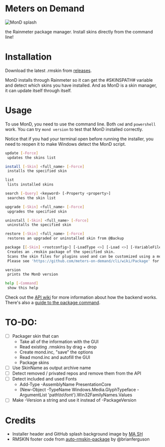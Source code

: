 # Meters on Demand

![MonD splash](https://repository-images.githubusercontent.com/601636170/25834e41-d86e-4f2a-809c-441ab80c2a8a)

the Rainmeter package manager. Install skins directly from the command line!

# Installation

Download the latest .rmskin from [releases](https://github.com/meters-on-demand/cli/releases).

MonD installs through Rainmeter so it can get the #SKINSPATH# variable and detect which skins you have installed. And as MonD is a skin manager, it can update itself through itself.

# Usage

To use MonD, you need to use the command line. Both `cmd` and `powershell` work. You can try `mond version` to test that MonD installed correctly.

Notice that if you had your terminal open before running the installer, you need to reopen it to make Windows detect the MonD script.

```sh
update [-Force]
 updates the skins list

install [-Skin] <full_name> [-Force]
 installs the specified skin

list
 lists installed skins

search [-Query] <keyword> [-Property <property>]
 searches the skin list

upgrade [-Skin] <full_name> [-Force]
 upgrades the specified skin

uninstall [-Skin] <full_name> [-Force]
 uninstalls the specified skin

restore [-Skin] <full_name> [-Force]
 restores an upgraded or uninstalled skin from @Backup

package [[-Skin] <rootconfig>] [-LoadType <>] [-Load <>] [-VariableFiles <>] [-MinimumRainmeter <>] [-MinimumWindows <>] [-Author <>] [-HeaderImage <>] [-PackageVersion <>]
 Creates an .rmskin package of the specified skin.
 Scans the skin files for plugins used and can be customized using a mond.inc configuration file.
 Please see 'https://github.com/meters-on-demand/cli/wiki/Package' for further documentation.

version
 prints the MonD version

help [-Command]
 show this help
```

Check out the [API wiki](https://github.com/meters-on-demand/mond-api/wiki) for more information about how the backend works. There's also a [guide to the package command](https://github.com/meters-on-demand/cli/wiki/Package).

# TO-DO:

- [ ] Packager skin that can
  - Take all of the information with the GUI
  - Read existing .rmskins by drag + drop
  - Create mond.inc, "save" the options
  - Read mond.inc and autofill the GUI
  - Package skins
- [ ] Use SkinName as output archive name
- [ ] Detect removed / privated repos and remove them from the API
- [ ] Detect included and used Fonts
  - Add-Type -AssemblyName PresentationCore
  - (New-Object -TypeName Windows.Media.GlyphTypeface -ArgumentList 'path\to\font').Win32FamilyNames.Values
- [ ] Make -Version a string and use it instead of -PackageVersion

# Credits

- Installer header and GitHub splash background image by [MA SH](https://www.artstation.com/artwork/L36yml)
- RMSKIN footer code from [auto-rmskin-package](https://github.com/brianferguson/auto-rmskin-package/blob/master/.github/workflows/release.yml) by @brianferguson
